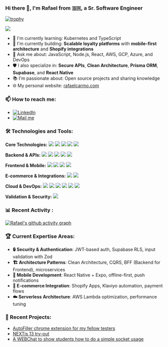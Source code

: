 ### Hi there 👋, I'm Rafael from 🇧🇷, a Sr. Software Engineer

[![trophy](https://github-profile-trophy.vercel.app/?username=RaFeNiX&theme=flat&rank=SECRET,SSS,SS,S,AAA,AA,A,B,C)](https://github.com/ryo-ma/github-profile-trophy)

![](https://github-readme-stats.vercel.app/api/top-langs/?username=RaFeNiX&theme=buefy&hide_border=true&include_all_commits=true&count_private=true&layout=compact)

- 🌱 I'm currently learning: Kubernetes and TypeScript
- 🚀 I'm currently building: **Scalable loyalty platforms** with **mobile-first architecture** and **Shopify integrations**
- 💬 Ask me about: JavaScript, Node.js, React, AWS, GCP, Azure, and DevOps
- 🛡️ I also specialize in: **Secure APIs**, **Clean Architecture**, **Prisma ORM**, **Supabase**, and **React Native**
- 📚 I'm passionate about: Open source projects and sharing knowledge
- 🌐 My personal website: [rafaelcarmo.com](https://rafaelcarmo.com)

### 📫 How to reach me:

- [![LinkedIn](https://img.shields.io/badge/LinkedIn-%230077B5.svg?logo=linkedin&logoColor=white)](https://www.linkedin.com/in/rafaelcarmo/)
- <a href="mailto:jacomini.86@gmail.com"><img align="" src="https://img.shields.io/badge/Rafael%20Jacomini-Mail%20me-blue" alt="Mail me"/></a>

### 🛠️ Technologies and Tools:

**Core Technologies:**
![](https://img.shields.io/badge/JavaScript-EDD222?style=flat-square&logo=javascript&logoColor=white)
![](https://img.shields.io/badge/TypeScript-3178C6?style=flat-square&logo=typescript&logoColor=white)
![](https://img.shields.io/badge/Node.js-3C873A?style=flat-square&logo=node.js&logoColor=white)
![](https://img.shields.io/badge/React-61DAFB?style=flat-square&logo=react&logoColor=white)
![](https://img.shields.io/badge/Git-F05032?style=flat-square&logo=git&logoColor=white)

**Backend & APIs:**
![](https://img.shields.io/badge/NestJS-E0234E?style=flat-square&logo=nestjs&logoColor=white)
![](https://img.shields.io/badge/Fastify-000000?style=flat-square&logo=fastify&logoColor=white)
![](https://img.shields.io/badge/Prisma-2D3748?style=flat-square&logo=prisma&logoColor=white)
![](https://img.shields.io/badge/Supabase-3ECF8E?style=flat-square&logo=supabase&logoColor=white)
![](https://img.shields.io/badge/JWT-000000?style=flat-square&logo=jsonwebtokens&logoColor=white)

**Frontend & Mobile:**
![](https://img.shields.io/badge/Next.js-000000?style=flat-square&logo=next.js&logoColor=white)
![](https://img.shields.io/badge/React_Native-61DAFB?style=flat-square&logo=react&logoColor=white)
![](https://img.shields.io/badge/Expo-000020?style=flat-square&logo=expo&logoColor=white)
![](https://img.shields.io/badge/Tailwind_CSS-38B2AC?style=flat-square&logo=tailwind-css&logoColor=white)

**E-commerce & Integrations:**
![](https://img.shields.io/badge/Shopify-7AB55C?style=flat-square&logo=shopify&logoColor=white)
![](https://img.shields.io/badge/Remix-000000?style=flat-square&logo=remix&logoColor=white)

**Cloud & DevOps:**
![](https://img.shields.io/badge/AWS-232F3E?style=flat-square&logo=amazon-aws&logoColor=white)
![](https://img.shields.io/badge/Google_Cloud-4285F4?style=flat-square&logo=google-cloud&logoColor=white)
![](https://img.shields.io/badge/Azure-0089D6?style=flat-square&logo=microsoft-azure&logoColor=white)
![](https://img.shields.io/badge/Docker-2496ED?style=flat-square&logo=docker&logoColor=white)
![](https://img.shields.io/badge/Kubernetes-326CE5?style=flat-square&logo=kubernetes&logoColor=white)
![](https://img.shields.io/badge/AWS_Lambda-FF9900?style=flat-square&logo=aws-lambda&logoColor=white)

**Validation & Security:**
![](https://img.shields.io/badge/Zod-3E67B1?style=flat-square&logo=zod&logoColor=white)

### 📊 Recent Activity :
[![Rafael's github activity graph](https://github-readme-activity-graph.vercel.app/graph?username=RaFeNiX&bg_color=ffffff&color=708090&line=24292e&point=24292e&area=true&hide_border=true)](https://github.com/ashutosh00710/github-readme-activity-graph)

### 🏆 Current Expertise Areas:

- **🔒 Security & Authentication**: JWT-based auth, Supabase RLS, input validation with Zod
- **🏗️ Architecture Patterns**: Clean Architecture, CQRS, BFF (Backend for Frontend), microservices
- **📱 Mobile Development**: React Native + Expo, offline-first, push notifications
- **🛒 E-commerce Integration**: Shopify Apps, Klaviyo automation, payment flows
- **☁️ Serverless Architecture**: AWS Lambda optimization, performance tuning

### 💼 Recent Projects:

- [AutoFiller chrome extension for my fellow testers](https://github.com/RaFeNiX/autoFiller)
- [NEXTjs 13 try-out](https://github.com/RaFeNiX/gameranks)
- [A WEBChat to show students how to do a simple socket usage](https://github.com/RaFeNiX/ChatPOC)

<!--
### 📖 Blog Posts:

- [How I Became a Senior Software Engineer](https://rafaelcarmo.com/blog/senior-software-engineer)
- [Optimizing JavaScript Performance in Node.js Applications](https://rafaelcarmo.com/blog/optimizing-javascript-performance)
- [A Guide to AWS Services for DevOps Engineers](https://rafaelcarmo.com/blog/aws-services-devops-engineers)

-->
